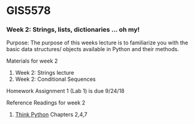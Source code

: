 # GIS5578
### Week 2: Strings, lists, dictionaries ... oh my!

Purpose:
The purpose of this weeks lecture is to familiarize you with the basic data structures/ objects available in Python and their methods.

Materials for week 2
1. Week 2: Strings lecture
1. Week 2: Conditional Sequences

Homework Assignment 1 (Lab 1) is due 9/24/18

Reference Readings for week 2
1. [Think Python](http://www.greenteapress.com/thinkpython/thinkpython.pdf) Chapters 2,4,7

